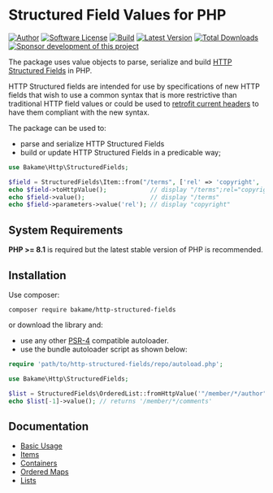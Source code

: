 Structured Field Values for PHP
=======================================

[![Author](http://img.shields.io/badge/author-@nyamsprod-blue.svg?style=flat-square)](https://twitter.com/nyamsprod)
[![Software License](https://img.shields.io/badge/license-MIT-brightgreen.svg?style=flat-square)](LICENSE)
[![Build](https://github.com/bakame-php/http-structured-fields/workflows/build/badge.svg)](https://github.com/bakame-php/http-structured-fields/actions?query=workflow%3A%22build%22)
[![Latest Version](https://img.shields.io/github/release/bakame-php/http-structured-fields.svg?style=flat-square)](https://github.com/bakame-php/http-structured-fields/releases)
[![Total Downloads](https://img.shields.io/packagist/dt/bakame/http-structured-fields.svg?style=flat-square)](https://packagist.org/packages/bakame/http-structured-fields)
[![Sponsor development of this project](https://img.shields.io/badge/sponsor%20this%20package-%E2%9D%A4-ff69b4.svg?style=flat-square)](https://github.com/sponsors/nyamsprod)

The package uses value objects to parse, serialize and build [HTTP Structured Fields][1] in PHP.

HTTP Structured fields are intended for use by specifications of new HTTP fields that wish to 
use a common syntax that is more restrictive than traditional HTTP field values or could
be used to [retrofit current headers][2] to have them compliant with the new syntax.

The package can be used to:

- parse and serialize HTTP Structured Fields
- build or update HTTP Structured Fields in a predicable way;

```php
use Bakame\Http\StructuredFields;

$field = StructuredFields\Item::from("/terms", ['rel' => 'copyright', 'anchor' => '#foo']);
echo $field->toHttpValue();            // display "/terms";rel="copyright";anchor="#foo"
echo $field->value();                  // display "/terms"
echo $field->parameters->value('rel'); // display "copyright"
```

System Requirements
-------

**PHP >= 8.1** is required but the latest stable version of PHP is recommended.

Installation
------------

Use composer:

```
composer require bakame/http-structured-fields
```

or download the library and:

- use any other [PSR-4](https://www.php-fig.org/psr/psr-4/) compatible autoloader.
- use the bundle autoloader script as shown below:

~~~php
require 'path/to/http-structured-fields/repo/autoload.php';

use Bakame\Http\StructuredFields;

$list = StructuredFields\OrderedList::fromHttpValue('"/member/*/author", "/member/*/comments"');
echo $list[-1]->value(); // returns '/member/*/comments'
~~~

Documentation
------------

- [Basic Usage](basic-usage.md)
- [Items](item.md)
- [Containers](containers.md)
- [Ordered Maps](ordered-maps.md)
- [Lists](lists.md)


[1]: https://www.rfc-editor.org/rfc/rfc8941.html
[2]: https://www.ietf.org/id/draft-ietf-httpbis-retrofit-00.html
[3]: https://www.rfc-editor.org/rfc/rfc8941.html#section-3.3
